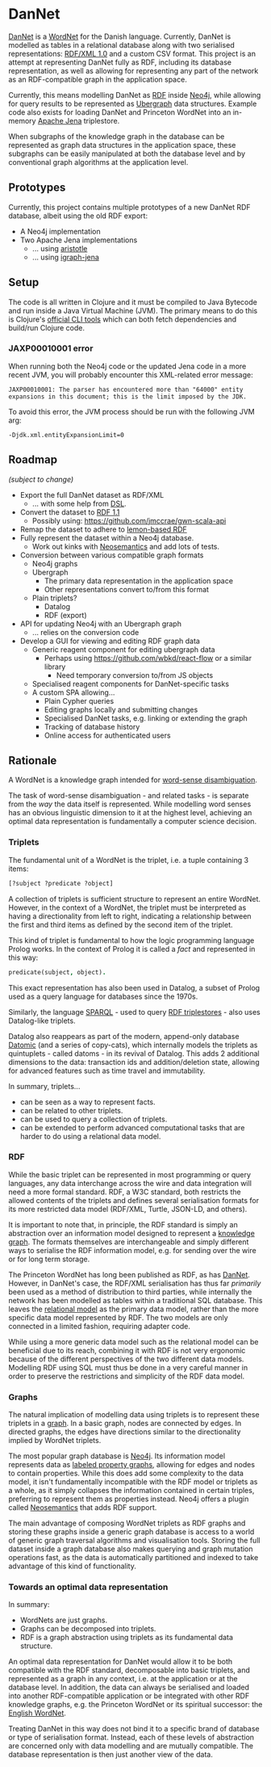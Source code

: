 DanNet
======
[DanNet](https://cst.ku.dk/projekter/dannet/) is a [WordNet](https://en.wikipedia.org/wiki/WordNet) for the Danish language. Currently, DanNet is modelled as tables in a relational database along with two serialised representations: [RDF/XML 1.0](https://www.w3.org/TR/2004/REC-rdf-syntax-grammar-20040210/) and a custom CSV format. This project is an attempt at representing DanNet fully as RDF, including its database representation, as well as allowing for representing any part of the network as an RDF-compatible graph in the application space.

Currently, this means modelling DanNet as [RDF](https://en.wikipedia.org/wiki/Resource_Description_Framework) inside [Neo4j](https://neo4j.com/), while allowing for query results to be represented as [Ubergraph](https://github.com/Engelberg/ubergraph) data structures. Example code also exists for loading DanNet and Princeton WordNet into an in-memory [Apache Jena](https://jena.apache.org/) triplestore.

When subgraphs of the knowledge graph in the database can be represented as graph data structures in the application space, these subgraphs can be easily manipulated at both the database level and by conventional graph algorithms at the application level.

Prototypes
----------
Currently, this project contains multiple prototypes of a new DanNet RDF database, albeit using the old RDF export:

* A Neo4j implementation
* Two Apache Jena implementations
  - ... using [aristotle](https://github.com/arachne-framework/aristotle)
  - ... using [igraph-jena](https://github.com/ont-app/igraph-jena)

Setup
-----
The code is all written in Clojure and it must be compiled to Java Bytecode and run inside a Java Virtual Machine (JVM). The primary means to do this is Clojure's [official CLI tools](https://clojure.org/guides/deps_and_cli) which can both fetch dependencies and build/run Clojure code.

### JAXP00010001 error
When running both the Neo4j code or the updated Jena code in a more recent JVM, you will probably encounter this XML-related error message:

```
JAXP00010001: The parser has encountered more than "64000" entity expansions in this document; this is the limit imposed by the JDK.
```

To avoid this error, the JVM process should be run with the following JVM arg:

```
-Djdk.xml.entityExpansionLimit=0
```

Roadmap
-------
_(subject to change)_

* Export the full DanNet dataset as RDF/XML
  - ... with some help from [DSL](https://dsl.dk/).
* Convert the dataset to [RDF 1.1](https://www.w3.org/TR/rdf11-concepts/)
  - Possibly using: https://github.com/jmccrae/gwn-scala-api
* Remap the dataset to adhere to [lemon-based RDF](https://globalwordnet.github.io/schemas/)
* Fully represent the dataset within a Neo4j database.
    - Work out kinks with [Neosemantics](https://github.com/neo4j-labs/neosemantics) and add lots of tests.
* Conversion between various compatible graph formats
    - Neo4j graphs
    - Ubergraph
      * The primary data representation in the application space
      * Other representations convert to/from this format
    - Plain triplets?
      * Datalog
      * RDF (export)
* API for updating Neo4j with an Ubergraph graph
  - ... relies on the conversion code
* Develop a GUI for viewing and editing RDF graph data
  - Generic reagent component for editing ubergraph data
    - Perhaps using https://github.com/wbkd/react-flow or a similar library
      * Need temporary conversion to/from JS objects
  - Specialised reagent components for DanNet-specific tasks
  - A custom SPA allowing...
    * Plain Cypher queries
    * Editing graphs locally and submitting changes
    * Specialised DanNet tasks, e.g. linking or extending the graph
    * Tracking of database history
    * Online access for authenticated users

Rationale
---------
A WordNet is a knowledge graph intended for [word-sense disambiguation](https://en.wikipedia.org/wiki/Word-sense_disambiguation).

The task of word-sense disambiguation - and related tasks - is separate from the _way_ the data itself is represented. While modelling word senses has an obvious linguistic dimension to it at the highest level, achieving an optimal data representation is fundamentally a computer science decision.


### Triplets
The fundamental unit of a WordNet is the triplet, i.e. a tuple containing 3 items:

```clojure
[?subject ?predicate ?object]
```

A collection of triplets is sufficient structure to represent an entire WordNet. However, in the context of a WordNet, the triplet must be interpreted as having a directionality from left to right, indicating a relationship between the first and third items as defined by the second item of the triplet.

This kind of triplet is fundamental to how the logic programming language Prolog works. In the  context of Prolog it is called a _fact_ and represented in this way:

```prolog
predicate(subject, object).
```

This exact representation has also been used in Datalog, a subset of Prolog used as a query language for databases since the 1970s.

Similarly, the language [SPARQL](https://en.wikipedia.org/wiki/SPARQL) - used to query [RDF triplestores](https://en.wikipedia.org/wiki/Triplestore) - also uses Datalog-like triplets.

Datalog also reappears as part of the modern, append-only database [Datomic](https://www.infoq.com/articles/Datomic-Information-Model/) (and a series of copy-cats), which internally models the triplets as quintuplets - called datoms - in its revival of Datalog. This adds 2 additional dimensions to the data: transaction ids and addition/deletion state, allowing for advanced features such as time travel and immutability.

In summary, triplets...

* can be seen as a way to represent facts.
* can be related to other triplets.
* can be used to query a collection of triplets.
* can be extended to perform advanced computational tasks that are harder to do using a relational data model.

### RDF
While the basic triplet can be represented in most programming or query languages, any data interchange across the wire and data integration will need a more formal standard. RDF, a W3C standard, both restricts the allowed contents of the triplets and defines several serialisation formats for its more restricted data model (RDF/XML, Turtle, JSON-LD, and others).

It is important to note that, in principle, the RDF standard is simply an abstraction over an information model designed to represent a [knowledge graph](https://en.wikipedia.org/wiki/Knowledge_graph). The formats themselves are interchangeable and simply different ways to serialise the RDF information model, e.g. for sending over the wire or for long term storage.

The Princeton WordNet has long been published as RDF, as has [DanNet](https://cst.ku.dk/english/projekter/dannet/). However, in DanNet's case, the RDF/XML serialisation has thus far _primarily_ been used as a method of distribution to third parties, while internally the network has been modelled as tables within a traditional SQL database. This leaves the [relational model](https://en.wikipedia.org/wiki/Relational_model) as the primary data model, rather than the more specific data model represented by RDF. The two models are only connected in a limited fashion, requiring adapter code.

While using a more generic data model such as the relational model can be beneficial due to its reach, combining it with RDF is not very ergonomic because of the different perspectives of the two different data models. Modelling RDF using SQL must thus be done in a very careful manner in order to preserve the restrictions and simplicity of the RDF data model.

### Graphs
The natural implication of modelling data using triplets is to represent these triplets in a [graph](https://en.wikipedia.org/wiki/Graph_theory). In a basic graph, nodes are connected by edges. In directed graphs, the edges have directions similar to the directionality implied by WordNet triplets.

The most popular graph database is [Neo4j](https://en.wikipedia.org/wiki/Neo4j). Its information model represents data as [labeled property graphs](https://en.wikipedia.org/wiki/Graph_database#Labeled-property_graph), allowing for edges and nodes to contain properties. While this does add some complexity to the data model, it isn't fundamentally incompatible with the RDF model or triplets as a whole, as it simply collapses the information contained in certain triples, preferring to represent them as properties instead. Neo4j offers a plugin called [Neosemantics](https://github.com/neo4j-labs/neosemantics) that adds RDF support.

The main advantage of composing WordNet triplets as RDF graphs and storing these graphs inside a generic graph database is access to a world of generic graph traversal algorithms and visualisation tools. Storing the full dataset inside a graph database also makes querying and graph mutation operations fast, as the data is automatically partitioned and indexed to take advantage of this kind of functionality.

### Towards an optimal data representation
In summary:

* WordNets are just graphs.
* Graphs can be decomposed into triplets.
* RDF is a graph abstraction using triplets as its fundamental data structure.

An optimal data representation for DanNet would allow it to be both compatible with the RDF standard, decomposable into basic triplets, and represented as a graph in any context, i.e. at the application or at the database level. In addition, the data can always be serialised and loaded into another RDF-compatible application or be integrated with other RDF knowledge graphs, e.g. the Princeton WordNet or its spiritual successor: the [English WordNet](https://github.com/globalwordnet/english-wordnet).

Treating DanNet in this way does not bind it to a specific brand of database or type of serialisation format. Instead, each of these levels of abstraction are concerned only with data modelling and are mutually compatible. The database representation is then just another view of the data.
